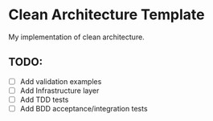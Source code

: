 # Clean Architecture Template

My implementation of clean architecture.

## TODO:

- [ ] Add validation examples
- [ ] Add Infrastructure layer
- [ ] Add TDD tests
- [ ] Add BDD acceptance/integration tests